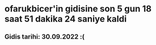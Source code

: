 # ofarukbicer'in gidisine son 5 gun 18 saat 51 dakika 24 saniye kaldi

## Gidis tarihi: 30.09.2022 :(